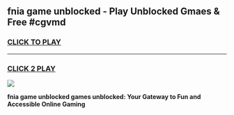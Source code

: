 
## fnia game unblocked - Play Unblocked Gmaes & Free #cgvmd
<h3>
<a href="https://premium.freeplayer.one?title=fnia_game_unblocked&ref=03M">CLICK TO PLAY</a></h3>
<hr>

<h3>
<a href="https://premium.freeplayer.one?title=fnia_game_unblocked&ref=03M">CLICK 2 PLAY</a>
  
</h3>

<a href="https://premium.freeplayer.one?title=fnia_game_unblocked&ref=03M"><img src="https://clearcache.store/games.png"></a>


**fnia game unblocked games unblocked: Your Gateway to Fun and Accessible Online Gaming**
